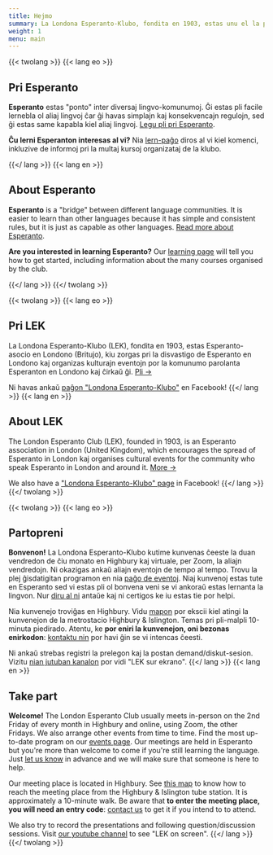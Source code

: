 ```yaml
---
title: Hejmo
summary: La Londona Esperanto-Klubo, fondita en 1903, estas unu el la plej antikvaj Esperanto-kluboj en la mondo.
weight: 1
menu: main
---
```


<!-- {{< palette >}} -->

{{< twolang >}}
  {{< lang eo >}}
## Pri Esperanto

**Esperanto** estas "ponto" inter diversaj lingvo-komunumoj. Ĝi estas pli facile lernebla ol aliaj lingvoj ĉar ĝi havas simplajn kaj konsekvencajn regulojn, sed ĝi estas same kapabla kiel aliaj lingvoj. [Legu pli pri Esperanto](esperanto).

**Ĉu lerni Esperanton interesas al vi?** Nia [lern-paĝo](lernu) diros al vi kiel komenci, inkluzive de informoj pri la multaj kursoj organizataj de la klubo.

  {{</ lang >}}
  {{< lang en >}}
## About Esperanto

**Esperanto** is a "bridge" between different language communities. It is easier to learn than other languages because it has simple and consistent rules, but it is just as capable as other languages. [Read more about Esperanto](esperanto).

**Are you interested in learning Esperanto?** Our [learning page](lernu) will tell you how to get started, including information about the many courses organised by the club.

  {{</ lang >}}
{{</ twolang >}}

{{< twolang >}}
  {{< lang eo >}}
## Pri LEK

La Londona Esperanto-Klubo (LEK), fondita en 1903, estas Esperanto-asocio en Londono (Britujo), kiu zorgas pri la disvastigo de Esperanto en Londono kaj organizas kulturajn eventojn por la komunumo parolanta Esperanton en Londono kaj ĉirkaŭ ĝi. [Pli&nbsp;→](pri)

Ni havas ankaŭ [paĝon "Londona Esperanto-Klubo"](https://www.facebook.com/groups/168574686510076) en Facebook!
  {{</ lang >}}
  {{< lang en >}}
## About LEK

The London Esperanto Club (LEK), founded in 1903, is an Esperanto association in London (United Kingdom), which encourages the spread of Esperanto in London kaj organises cultural events for the community who speak Esperanto in London and around it. [More&nbsp;→](pri)

We also have a ["Londona Esperanto-Klubo" page](https://www.facebook.com/groups/168574686510076) in Facebook!
  {{</ lang >}}
{{</ twolang >}}

{{< twolang >}}
  {{< lang eo >}}
## Partopreni

**Bonvenon!** La Londona Esperanto-Klubo kutime kunvenas ĉeeste la duan vendredon de ĉiu monato en Highbury kaj virtuale, per Zoom, la aliajn vendredojn. Ni okazigas ankaŭ aliajn eventojn de tempo al tempo. Trovu la plej ĝisdatigitan programon en nia [paĝo de eventoj](eventoj). Niaj kunvenoj estas tute en Esperanto sed vi estas pli ol bonvena veni se vi ankoraŭ estas lernanta la lingvon. Nur [diru al ni](kontaktu) antaŭe kaj ni certigos ke iu estas tie por helpi.

Nia kunvenejo troviĝas en Highbury. Vidu [mapon](https://goo.gl/maps/XyiKwLQxoYidtWvS9) por ekscii kiel atingi la kunvenejon de la metrostacio Highbury & Islington. Temas pri pli-malpli 10-minuta piedirado. Atentu, ke **por eniri la kunvenejon, oni bezonas enirkodon**: [kontaktu nin](kontaktu) por havi ĝin se vi intencas ĉeesti.

Ni ankaŭ strebas registri la prelegon kaj la postan demand/diskut-sesion. Vizitu [nian jutuban kanalon](https://www.youtube.com/channel/UCiN6RS-t5RDEKZy2ThCNnDg/videos) por vidi "LEK sur ekrano".
  {{</ lang >}}
  {{< lang en >}}
## Take part

**Welcome!** The London Esperanto Club usually meets in-person on the 2nd Friday of every month in Highbury and online, using Zoom, the other Fridays. We also arrange other events from time to time. Find the most up-to-date program on our [events page](eventoj). Our meetings are held in Esperanto but you're more than welcome to come if you're still learning the language. Just [let us know](kontaktu) in advance and we will make sure that someone is here to help.

Our meeting place is located in Highbury. See [this map](https://goo.gl/maps/XyiKwLQxoYidtWvS9) to know how to reach the meeting place from the Highbury & Islington tube station. It is approximately a 10-minute walk. Be aware that **to enter the meeting place, you will need an entry code**: [contact us](kontaktu) to get it if you intend to to attend.

We also try to record the presentations and following question/discussion sessions. Visit [our youtube channel](https://www.youtube.com/channel/UCiN6RS-t5RDEKZy2ThCNnDg/videos) to see "LEK on screen".
  {{</ lang >}}
{{</ twolang >}}
